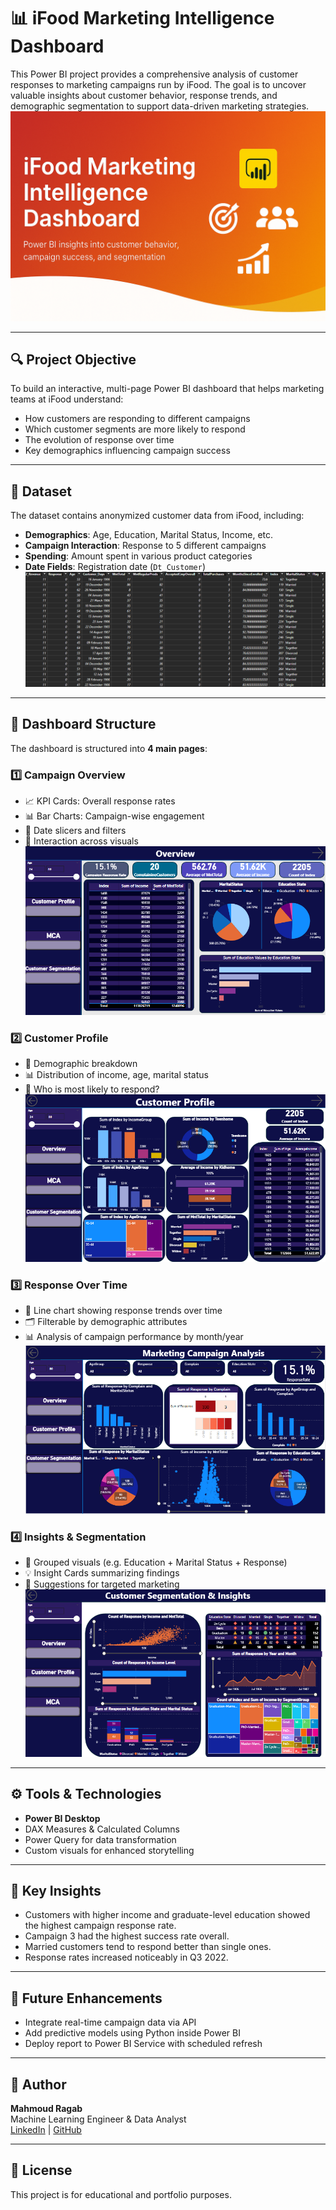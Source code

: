# 📊 iFood Marketing Intelligence Dashboard

This Power BI project provides a comprehensive analysis of customer responses to marketing campaigns run by iFood. The goal is to uncover valuable insights about customer behavior, response trends, and demographic segmentation to support data-driven marketing strategies.
![](https://github.com/MahmoudRaga/iFood-Marketing-Intelligence-Dashboard/blob/main/iFood%20Marketing%20Intelligence%20Dashboard.png)

---

## 🔍 Project Objective

To build an interactive, multi-page Power BI dashboard that helps marketing teams at iFood understand:

- How customers are responding to different campaigns
- Which customer segments are more likely to respond
- The evolution of response over time
- Key demographics influencing campaign success

---

## 📁 Dataset

The dataset contains anonymized customer data from iFood, including:

- **Demographics**: Age, Education, Marital Status, Income, etc.
- **Campaign Interaction**: Response to 5 different campaigns
- **Spending**: Amount spent in various product categories
- **Date Fields**: Registration date (`Dt_Customer`)
![](https://github.com/MahmoudRaga/iFood-Marketing-Intelligence-Dashboard/blob/main/Sample%20of%20Data.png)
---

## 📄 Dashboard Structure

The dashboard is structured into **4 main pages**:

### 1️⃣ Campaign Overview
- 📈 KPI Cards: Overall response rates
- 📊 Bar Charts: Campaign-wise engagement
- 📅 Date slicers and filters
- 🔄 Interaction across visuals
![](https://github.com/MahmoudRaga/iFood-Marketing-Intelligence-Dashboard/blob/main/1.png)
### 2️⃣ Customer Profile
- 👤 Demographic breakdown
- 📊 Distribution of income, age, marital status
- 🧠 Who is most likely to respond?
![](https://github.com/MahmoudRaga/iFood-Marketing-Intelligence-Dashboard/blob/main/2.png)
### 3️⃣ Response Over Time
- 📆 Line chart showing response trends over time
- 🗂 Filterable by demographic attributes
- 📊 Analysis of campaign performance by month/year
![](https://github.com/MahmoudRaga/iFood-Marketing-Intelligence-Dashboard/blob/main/3.png)
### 4️⃣ Insights & Segmentation
- 🧩 Grouped visuals (e.g. Education + Marital Status + Response)
- 💡 Insight Cards summarizing findings
- 🎯 Suggestions for targeted marketing
![](https://github.com/MahmoudRaga/iFood-Marketing-Intelligence-Dashboard/blob/main/4.png)
---

## ⚙️ Tools & Technologies

- **Power BI Desktop**
- DAX Measures & Calculated Columns
- Power Query for data transformation
- Custom visuals for enhanced storytelling

---

## 🚀 Key Insights

- Customers with higher income and graduate-level education showed the highest campaign response rate.
- Campaign 3 had the highest success rate overall.
- Married customers tend to respond better than single ones.
- Response rates increased noticeably in Q3 2022.

---

## 📌 Future Enhancements

- Integrate real-time campaign data via API
- Add predictive models using Python inside Power BI
- Deploy report to Power BI Service with scheduled refresh

---

## 🙌 Author

**Mahmoud Ragab**  
Machine Learning Engineer & Data Analyst  
[LinkedIn](https://www.linkedin.com/in/mahmmou_dragab) | [GitHub](https://github.com/mahmmoudragab)

---

## 📎 License

This project is for educational and portfolio purposes.
